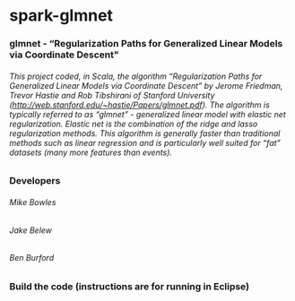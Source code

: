 # spark-glmnet

### glmnet -  “Regularization Paths for Generalized Linear Models via Coordinate Descent"

###### This project coded, in Scala, the algorithm  “Regularization Paths for Generalized Linear Models via Coordinate Descent” by Jerome Friedman, Trevor Hastie and Rob Tibshirani of Stanford University (http://web.stanford.edu/~hastie/Papers/glmnet.pdf).  The algorithm is typically referred to as “glmnet” - generalized linear model with elastic net regularization.  Elastic net is the combination of the ridge and lasso regularization methods.  This algorithm is generally faster than traditional methods such as linear regression and is particularly well suited for “fat” datasets (many more features than events).

### Developers
######    Mike Bowles
######    Jake Belew
######    Ben Burford

### Build the code (instructions are for running in Eclipse)
